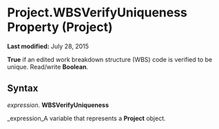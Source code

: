 
# Project.WBSVerifyUniqueness Property (Project)

 **Last modified:** July 28, 2015

 **True** if an edited work breakdown structure (WBS) code is verified to be unique. Read/write **Boolean**.

## Syntax

 _expression_. **WBSVerifyUniqueness**

 _expression_A variable that represents a  **Project** object.

